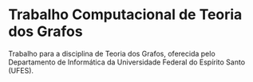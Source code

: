 Trabalho Computacional de Teoria dos Grafos
==========

Trabalho para a disciplina de Teoria dos Grafos, oferecida pelo Departamento de Informática da Universidade Federal do Espírito Santo (UFES).
